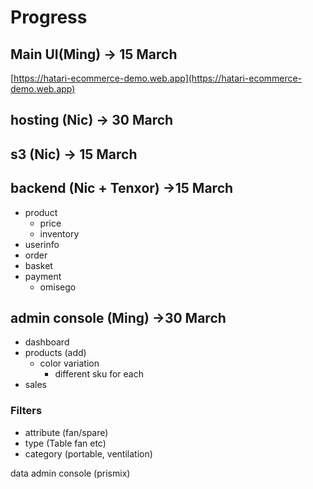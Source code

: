# Progress

## Main UI(Ming) -\> 15 March
[https://hatari-ecommerce-demo.web.app](https://hatari-ecommerce-demo.web.app)

## hosting (Nic) -\> 30 March

## s3 (Nic) -\> 15 March

## backend (Nic + Tenxor) -\>15 March
* product
	* price
	* inventory
* userinfo
* order
* basket
* payment
	* omisego


## admin console (Ming) -\>30 March
* dashboard
* products (add)
	* color variation
		* different sku for each 
* sales

### Filters 
* attribute (fan/spare)
* type (Table fan etc)
* category (portable, ventilation)

 data admin console (prismix)


